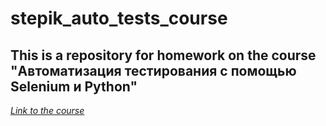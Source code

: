 # stepik_auto_tests_course
## This is a repository for homework on the course "Автоматизация тестирования с помощью Selenium и Python"
[*Link to the course*](https://stepik.org/lesson/187065/step/11?unit=161976#:~:text=%D0%90%D0%B2%D1%82%D0%BE%D0%BC%D0%B0%D1%82%D0%B8%D0%B7%D0%B0%D1%86%D0%B8%D1%8F%20%D1%82%D0%B5%D1%81%D1%82%D0%B8%D1%80%D0%BE%D0%B2%D0%B0%D0%BD%D0%B8%D1%8F%20%D1%81%20%D0%BF%D0%BE%D0%BC%D0%BE%D1%89%D1%8C%D1%8E%20Selenium%20%D0%B8%20Python)
